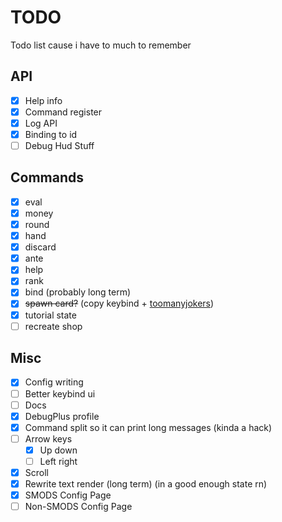 # TODO
Todo list cause i have to much to remember

## API
- [x] Help info
- [x] Command register
- [x] Log API
- [x] Binding to id
- [ ] Debug Hud Stuff

## Commands
- [x] eval
- [x] money
- [x] round
- [x] hand
- [x] discard
- [X] ante
- [x] help
- [x] rank
- [x] bind (probably long term)
- [x] ~~spawn card?~~ (copy keybind + [toomanyjokers](https://github.com/cg-223/toomanyjokers))
- [x] tutorial state
- [ ] recreate shop

## Misc
- [x] Config writing
- [ ] Better keybind ui
- [ ] Docs
- [x] DebugPlus profile
- [x] Command split so it can print long messages (kinda a hack)
- [ ] Arrow keys
    - [x] Up down
    - [ ] Left right
- [x] Scroll
- [x] Rewrite text render (long term) (in a good enough state rn)
- [x] SMODS Config Page
- [ ] Non-SMODS Config Page
